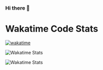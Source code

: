 ### Hi there 👋

# Wakatime Code Stats
[![wakatime](https://wakatime.com/badge/user/de7a6058-d16c-4df5-8cba-4cbae599bca3.svg)](https://wakatime.com/@de7a6058-d16c-4df5-8cba-4cbae599bca3?style=social)

![Wakatime Stats](https://wakatime.com/share/@Misoryan/d9c24e95-e4a3-489f-9eec-d64c7fe58bee.svg)

![Wakatime Stats](https://wakatime.com/share/@Misoryan/44ebce98-437f-40b8-bddd-c17ccb90a94e.svg)

<!--
**Misoryan/Misoryan** is a ✨ _special_ ✨ repository because its `README.md` (this file) appears on your GitHub profile.

Here are some ideas to get you started:

- 🔭 I’m currently working on ...
- 🌱 I’m currently learning ...
- 👯 I’m looking to collaborate on ...
- 🤔 I’m looking for help with ...
- 💬 Ask me about ...
- 📫 How to reach me: ...
- 😄 Pronouns: ...
- ⚡ Fun fact: ...
-->
